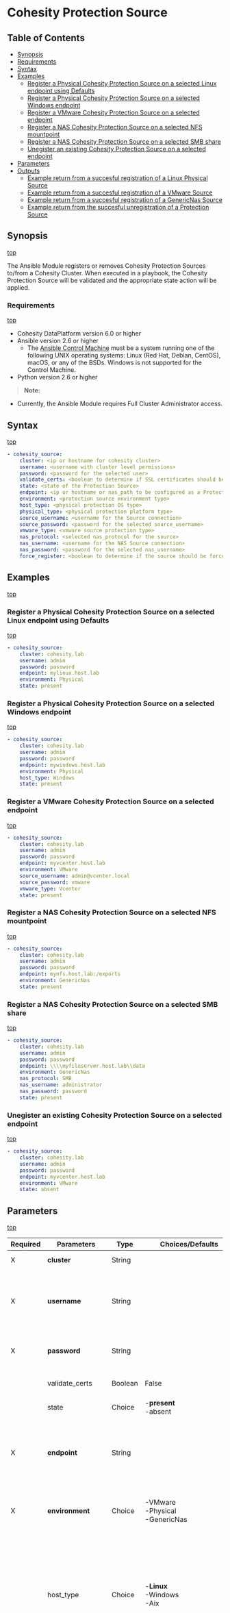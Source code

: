 # Cohesity Protection Source

## Table of Contents
- [Synopsis](#synopsis)
- [Requirements](#requirements)
- [Syntax](#syntax)
- [Examples](#examples)
  - [Register a Physical Cohesity Protection Source on a selected Linux endpoint using Defaults](#Register-a-Physical-Cohesity-Protection-Source-on-a-selected-Linux-endpoint-using-Defaults)
  - [Register a Physical Cohesity Protection Source on a selected Windows endpoint](#Register-a-Physical-Cohesity-Protection-Source-on-a-selected-Windows-endpoint)
  - [Register a VMware Cohesity Protection Source on a selected endpoint](#Register-a-VMware-Cohesity-Protection-Source-on-a-selected-endpoint)
  - [Register a NAS Cohesity Protection Source on a selected NFS mountpoint](#Register-a-NAS-Cohesity-Protection-Source-on-a-selected-NFS-mountpoint)
  - [Register a NAS Cohesity Protection Source on a selected SMB share](#Register-a-NAS-Cohesity-Protection-Source-on-a-selected-SMB-share)
  - [Unegister an existing Cohesity Protection Source on a selected endpoint](#Unegister-an-existing-Cohesity-Protection-Source-on-a-selected-endpoint)
- [Parameters](#parameters)
- [Outputs](#outputs)
  - [Example return from a succesful registration of a Linux Physical Source](#Example-return-from-a-succesful-registration-of-a-Linux-Physical-Source)
  - [Example return from a succesful registration of a VMware Source](#Example-return-from-a-succesful-registration-of-a-VMware-Source)
  - [Example return from a succesful registration of a GenericNas Source](#Example-return-from-a-succesful-registration-of-a-GenericNas-Source)
  - [Example return from the succesful unregistration of a Protection Source](#Example-return-from-the-succesful-unregistration-of-a-Protection-Source)

## Synopsis
[top](#cohesity-protection-source)

The Ansible Module registers or removes Cohesity Protection Sources to/from a Cohesity Cluster.  When executed in a playbook, the Cohesity Protection Source will be validated and the appropriate state action will be applied.

### Requirements
[top](#cohesity-protection-source)

* Cohesity DataPlatform version 6.0 or higher
* Ansible version 2.6 or higher
  * The [Ansible Control Machine](https://docs.ansible.com/ansible/latest/installation_guide/intro_installation.html#control-machine-requirements) must be a system running one of the following UNIX operating systems: Linux (Red Hat, Debian, CentOS), macOS, or any of the BSDs. Windows is not supported for the Control Machine.
* Python version 2.6 or higher

> **Note:**
  - Currently, the Ansible Module requires Full Cluster Administrator access.

## Syntax
[top](#cohesity-protection-source)

```yaml
- cohesity_source:
    cluster: <ip or hostname for cohesity cluster>
    username: <username with cluster level permissions>
    password: <password for the selected user>
    validate_certs: <boolean to determine if SSL certificates should be validated>
    state: <state of the Protection Source>
    endpoint: <ip or hostname or nas_path to be configured as a Protection Source>
    environment: <protection source environment type>
    host_type: <physical protection OS type>
    physical_type: <physical protection platform type>
    source_username: <username for the Source connection>
    source_password: <password for the selected source_username>
    vmware_type: <vmware source protection type>
    nas_protocol: <selected nas_protocol for the source>
    nas_username: <username for the NAS Source connection>
    nas_password: <password for the selected nas_username>
    force_register: <boolean to determine if the source should be force_registered even if connection failed>
```

## Examples
[top](#cohesity-protection-source)

### Register a Physical Cohesity Protection Source on a selected Linux endpoint using Defaults
[top](#cohesity-protection-source)

```yaml
- cohesity_source:
    cluster: cohesity.lab
    username: admin
    password: password
    endpoint: mylinux.host.lab
    environment: Physical
    state: present

```

### Register a Physical Cohesity Protection Source on a selected Windows endpoint
[top](#cohesity-protection-source)

```yaml
- cohesity_source:
    cluster: cohesity.lab
    username: admin
    password: password
    endpoint: mywindows.host.lab
    environment: Physical
    host_type: Windows
    state: present

```

### Register a VMware Cohesity Protection Source on a selected endpoint
[top](#cohesity-protection-source)

```yaml
- cohesity_source:
    cluster: cohesity.lab
    username: admin
    password: password
    endpoint: myvcenter.host.lab
    environment: VMware
    source_username: admin@vcenter.local
    source_password: vmware
    vmware_type: Vcenter
    state: present

```

### Register a NAS Cohesity Protection Source on a selected NFS mountpoint
[top](#cohesity-protection-source)

```yaml
- cohesity_source:
    cluster: cohesity.lab
    username: admin
    password: password
    endpoint: mynfs.host.lab:/exports
    environment: GenericNas
    state: present

```

### Register a NAS Cohesity Protection Source on a selected SMB share
[top](#cohesity-protection-source)

```yaml
- cohesity_source:
    cluster: cohesity.lab
    username: admin
    password: password
    endpoint: \\\\myfileserver.host.lab\\data
    environment: GenericNas
    nas_protocol: SMB
    nas_username: administrator
    nas_password: password
    state: present
```

### Unegister an existing Cohesity Protection Source on a selected endpoint
[top](#cohesity-protection-source)

```yaml
- cohesity_source:
    cluster: cohesity.lab
    username: admin
    password: password
    endpoint: myvcenter.host.lab
    environment: VMware
    state: absent

```


## Parameters
[top](#cohesity-protection-source)

| Required | Parameters | Type | Choices/Defaults | Comments |
| --- | --- | --- | --- | --- |
| X | **cluster** | String | | IP or FQDN for the Cohesity cluster |
| X | **username** | String | | Username with which Ansible will connect to the Cohesity cluster. Domain-specific credentials can be configured as.<br>- Domain/username |
| X | **password** | String | | Password belonging to the selected Username.  This parameter is not logged. |
|   | validate_certs | Boolean | False | Switch that determines whether SSL Validation is enabled. |
|   | state | Choice | -**present**<br>-absent | Determines the state of the Protection Source. |
| X | **endpoint** | String | | Specifies the network endpoint where the Protection Source is reachable. It can be the URL, hostname, IP address, NFS mount point, or SMB Share of the Protection Source. |
| X | **environment** | Choice | -VMware<br>-Physical<br>-GenericNas | Specifies the environment type (such as VMware or SQL) of the Protection Source this Job is protecting. |
|   | host_type | Choice | -**Linux**<br>-Windows<br>-Aix | Specifies the optional OS type of the Protection Source (such as *Windows* or *Linux*). *Linux* indicates the Linux operating system. *Windows* indicates the Microsoft Windows operating system. *Aix* indicates the IBM AIX operating system. Optional when *state=present* and *environment=Physical*.
|   | physical_type | Choice | -**Host**<br>-WindowsCluster | Specifies the entity type such as *Host* if the *environment=Physical*. *Host* indicates a single physical server. *WindowsCluster* indicates a Microsoft Windows cluster. Optional when *state=present* and *environment=Physical*.
|   | force_register | Boolean | False | When *True*, forces the registration of the Cohesity Protection Source. |
|   | vmware_type | Choice | -**VCenter**<br>-Folder<br>-Datacenter<br>-ComputeResource<br>-ClusterComputeResource<br>-ResourcePool<br>-Datastore<br>-HostSystem<br>-VirtualMachine<br>-VirtualApp<br>-StandaloneHost<br>-StoragePod<br>-Network<br>-DistributedVirtualPortgroup<br>-TagCategory<br>-Tag | Specifies the entity type such as *VCenter* if the environment is *VMware*. |
|   | source_username | String | | Specifies username to access the target source. **Required** when *state=present* and *environment=VMware* |
|   | source_password | String | | Specifies the password to access the target source. This parameter will not be logged. **Required** when *state=present* and *environment=VMware* |
|   | nas_protocol | Choice | -**NFS**<br>-SMB | Specifies the type of connection for the NAS Mountpoint. SMB Share paths must be in \\\\server\\share format. **Required** when *state=present* and *environment=GenericNas* |
|   | nas_username | String |  | Specifies username to access the target NAS Environment. Supported Format is Username or Domain\\Username. **Required** when *state=present* and *environment=GenericNas* and *nas_protocol=SMB* |
|   | nas_password | String | | Specifies the password to access the target NAS Environment. This parameter is not logged. Required when *state=present* and *environment=GenericNas* and *nas_protocol=SMB* |

## Outputs
[top](#cohesity-protection-source)

>**Note:**
 - Data returned from the Cohesity API is often prepended with a 'k' such as 'kVMware' or 'kPhysical'.  To adhere to these standards, the Cohesity Ansible module returns these values exactly.

### Example return from a succesful registration of a Linux Physical Source
[top](#cohesity-protection-source)

```json
{
  "ProtectionSource": {
    "hostType": "kLinux",
    "id": {
      "clusterId": 8621173906188849,
      "clusterIncarnationId": 1538852526333,
      "id": 240
    },
    "name": "10.2.55.72",
    "type": "kHost"
  },
  "changed": true,
  "item": "control",
  "msg": "Registration of Cohesity Protection Source Complete"
}
```

### Example return from a succesful registration of a VMware Source
[top](#cohesity-protection-source)

```json
{
  "ProtectionSource": {
    "id": {
      "uuid": "ebd9bfce-b845-4aa3-842a-3f0dc381bbab"
    },
    "name": "vc-67.eco.eng.cohesity.com",
    "type": "kVCenter"
  },
  "changed": true,
  "msg": "Registration of Cohesity Protection Source Complete"
}
```

### Example return from a succesful registration of a GenericNas Source
[top](#cohesity-protection-source)

```json
{
  "ProtectionSource ": {
    "environment ": "kGenericNas ",
    "id": 396,
    "name ": "10.2.145.19:/export_path",
    "path": "10.2.145.19:/export_path",
    "protocol ": "NFS"
  }
}
```

### Example return from the succesful unregistration of a Protection Source
[top](#cohesity-protection-source)

```json
{
  "changed": true,
  "id": 241,
  "endpoint": "mylinux.host.lab"
  "msg": "Unregistration of Cohesity Protection Source Complete"
}
```
